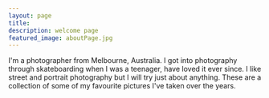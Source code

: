 ```yaml
---
layout: page
title: 
description: welcome page
featured_image: aboutPage.jpg
---
```

I'm a photographer from Melbourne, Australia. I got into photography through skateboarding when I was a teenager, have loved it ever since. I like street and portrait photography but I will try just about anything. These are a collection of some of my favourite pictures I've taken over the years.
